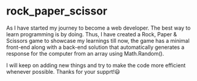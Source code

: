 # rock_paper_scissor

As I have started my journey to become a web developer. The best way to learn programming is by doing. Thus, I have created a Rock, Paper & Scissors game to showcase my learnings till now, the game has a minimal front-end along with a back-end solution that automatically generates a response for the computer from an array using Math.Random().

I will keep on adding new things and try to make the code more efficient whenever possible. Thanks for your supprt!😃
